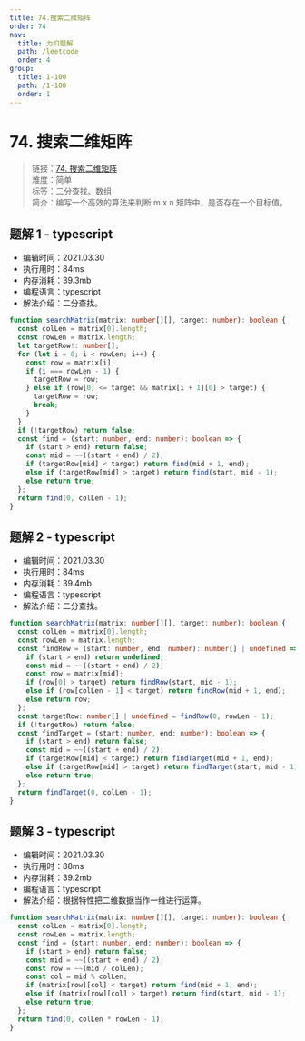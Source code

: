 ```yaml
---
title: 74.搜索二维矩阵
order: 74
nav:
  title: 力扣题解
  path: /leetcode
  order: 4
group:
  title: 1-100
  path: /1-100
  order: 1
---
```


# 74. 搜索二维矩阵

> 链接：[74. 搜索二维矩阵](https://leetcode-cn.com/problems/search-a-2d-matrix/)  
> 难度：简单  
> 标签：二分查找、数组  
> 简介：编写一个高效的算法来判断 m x n 矩阵中，是否存在一个目标值。

## 题解 1 - typescript

- 编辑时间：2021.03.30
- 执行用时：84ms
- 内存消耗：39.3mb
- 编程语言：typescript
- 解法介绍：二分查找。

```typescript
function searchMatrix(matrix: number[][], target: number): boolean {
  const colLen = matrix[0].length;
  const rowLen = matrix.length;
  let targetRow!: number[];
  for (let i = 0; i < rowLen; i++) {
    const row = matrix[i];
    if (i === rowLen - 1) {
      targetRow = row;
    } else if (row[0] <= target && matrix[i + 1][0] > target) {
      targetRow = row;
      break;
    }
  }
  if (!targetRow) return false;
  const find = (start: number, end: number): boolean => {
    if (start > end) return false;
    const mid = ~~((start + end) / 2);
    if (targetRow[mid] < target) return find(mid + 1, end);
    else if (targetRow[mid] > target) return find(start, mid - 1);
    else return true;
  };
  return find(0, colLen - 1);
}
```

## 题解 2 - typescript

- 编辑时间：2021.03.30
- 执行用时：84ms
- 内存消耗：39.4mb
- 编程语言：typescript
- 解法介绍：二分查找。

```typescript
function searchMatrix(matrix: number[][], target: number): boolean {
  const colLen = matrix[0].length;
  const rowLen = matrix.length;
  const findRow = (start: number, end: number): number[] | undefined => {
    if (start > end) return undefined;
    const mid = ~~((start + end) / 2);
    const row = matrix[mid];
    if (row[0] > target) return findRow(start, mid - 1);
    else if (row[colLen - 1] < target) return findRow(mid + 1, end);
    else return row;
  };
  const targetRow: number[] | undefined = findRow(0, rowLen - 1);
  if (!targetRow) return false;
  const findTarget = (start: number, end: number): boolean => {
    if (start > end) return false;
    const mid = ~~((start + end) / 2);
    if (targetRow[mid] < target) return findTarget(mid + 1, end);
    else if (targetRow[mid] > target) return findTarget(start, mid - 1);
    else return true;
  };
  return findTarget(0, colLen - 1);
}
```

## 题解 3 - typescript

- 编辑时间：2021.03.30
- 执行用时：88ms
- 内存消耗：39.2mb
- 编程语言：typescript
- 解法介绍：根据特性把二维数据当作一维进行运算。

```typescript
function searchMatrix(matrix: number[][], target: number): boolean {
  const colLen = matrix[0].length;
  const rowLen = matrix.length;
  const find = (start: number, end: number): boolean => {
    if (start > end) return false;
    const mid = ~~((start + end) / 2);
    const row = ~~(mid / colLen);
    const col = mid % colLen;
    if (matrix[row][col] < target) return find(mid + 1, end);
    else if (matrix[row][col] > target) return find(start, mid - 1);
    else return true;
  };
  return find(0, colLen * rowLen - 1);
}
```
